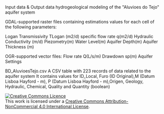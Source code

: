 Input data & Output data 
hydrogeological modeling  of the "Aluvioes do Tejo" aquifer system

GDAL-supported raster files containing estimations values for each cell of the following parameters:

Logan Transmissivity TLogan (m2/d)
specific flow rate q(m2/d)
Hydraulic Conductivity (m/d)
Piezometry(m)
Water Level(m)
Aquifer Depth(m)
Aquifer Thickness (m)

OGR-supported vector files:
Flow rate Q(L/s/m)
Drawdown sp(m)
Aquifer Settings

 

BD_AluvioesTejo.csv A CSV table with 223 records of data related to the aquifer system
It contains values for ID_Local, Furo (ID Original),M (Datum Lisboa Hayford - m), P (Datum Lisboa Hayford - m),Origen, Geology, Hydraulic, Chemical, Quality and Quantity (boolean)




<a rel="license" href="http://creativecommons.org/licenses/by-nc/4.0/"><img alt="Creative Commons Licence" style="border-width:0" src="https://i.creativecommons.org/l/by-nc/4.0/88x31.png" /></a><br />This work is licensed under a <a rel="license" href="http://creativecommons.org/licenses/by-nc/4.0/">Creative Commons Attribution-NonCommercial 4.0 International License</a>.
